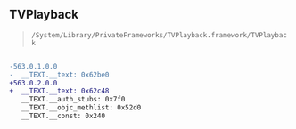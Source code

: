 ## TVPlayback

> `/System/Library/PrivateFrameworks/TVPlayback.framework/TVPlayback`

```diff

-563.0.1.0.0
-  __TEXT.__text: 0x62be0
+563.0.2.0.0
+  __TEXT.__text: 0x62c48
   __TEXT.__auth_stubs: 0x7f0
   __TEXT.__objc_methlist: 0x52d0
   __TEXT.__const: 0x240

```
